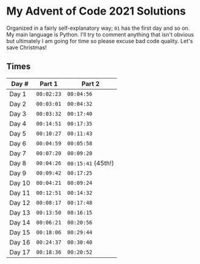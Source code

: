 # My Advent of Code 2021 Solutions

Organized in a fairly self-explanatory way; `01` has the first day and so on. My main language is Python. I'll try to comment anything that isn't obvious but ultimately I am going for time so please excuse bad code quality. Let's save Christmas!

## Times

| Day #  | Part 1     | Part 2             |
| ------ | ---------- | ------------------ |
| Day 1  | `00:02:23` | `00:04:56`         |
| Day 2  | `00:03:01` | `00:04:32`         |
| Day 3  | `00:03:32` | `00:17:40`         |
| Day 4  | `00:14:51` | `00:17:35`         |
| Day 5  | `00:10:27` | `00:11:43`         |
| Day 6  | `00:04:59` | `00:05:58`         |
| Day 7  | `00:07:20` | `00:09:20`         |
| Day 8  | `00:04:26` | `00:15:41` (45th!) |
| Day 9  | `00:09:42` | `00:17:25`         |
| Day 10 | `00:04:21` | `00:09:24`         |
| Day 11 | `00:12:51` | `00:14:32`         |
| Day 12 | `00:08:17` | `00:17:48`         |
| Day 13 | `00:13:50` | `00:16:15`         |
| Day 14 | `00:06:21` | `00:20:56`         |
| Day 15 | `00:18:06` | `00:29:44`         |
| Day 16 | `00:24:37` | `00:30:40`         |
| Day 17 | `00:18:36` | `00:20:52`         |

